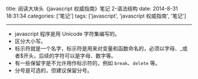 title: 阅读大块头《javascript 权威指南》笔记 2-语法结构
date: 2014-8-31 18:31:34
categories: ['笔记']
tags: ['javascript', 'javascript 权威指南', '笔记']

---

- javascript 程序是用 Unicode 字符集编写的。
- 区分大小写。
- 标示符就是一个名字，标示符是用来对变量和函数命名的，必须以字母、\_或者\$开头，后续的字符可以是字母、数字等。
- 有一些保留字是不允许用作标示符的，例如 `break`、`delete` 等。
- 分号是可选的，但建议保留分号。

